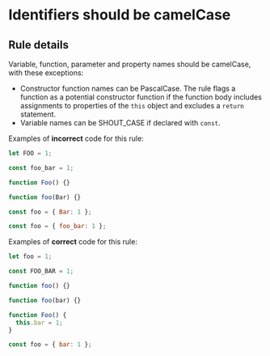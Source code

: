 # Identifiers should be camelCase

## Rule details

Variable, function, parameter and property names should be camelCase, with these exceptions:

- Constructor function names can be PascalCase. The rule flags a function as a potential constructor function if the function body includes assignments to properties of the `this` object and excludes a `return` statement.
- Variable names can be SHOUT_CASE if declared with `const`.

Examples of **incorrect** code for this rule:

```js
let FOO = 1;

const foo_bar = 1;

function Foo() {}

function foo(Bar) {}

const foo = { Bar: 1 };

const foo = { foo_bar: 1 };
```

Examples of **correct** code for this rule:

```js
let foo = 1;

const FOO_BAR = 1;

function foo() {}

function foo(bar) {}

function Foo() {
  this.bar = 1;
}

const foo = { bar: 1 };
```

